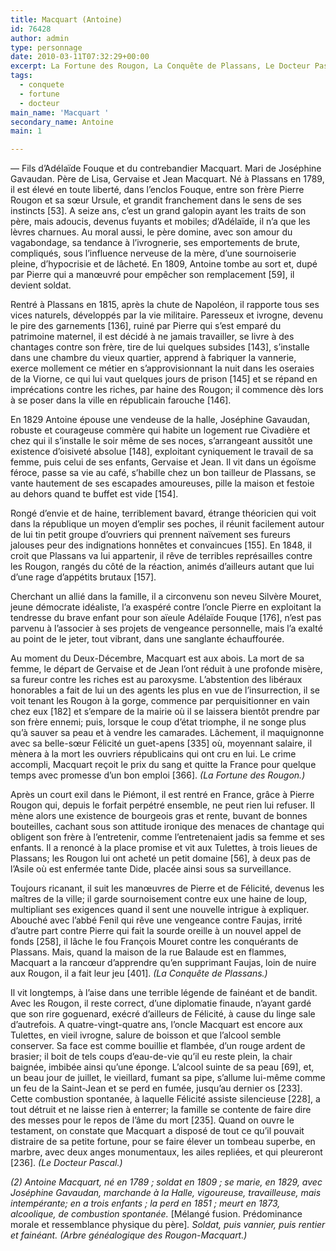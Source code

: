 ```yaml
---
title: Macquart (Antoine)
id: 76428
author: admin
type: personnage
date: 2010-03-11T07:32:29+00:00
excerpt: La Fortune des Rougon, La Conquête de Plassans, Le Docteur Pascal
tags:
  - conquete
  - fortune
  - docteur
main_name: 'Macquart '
secondary_name: Antoine
main: 1

---
```

— Fils d’Adélaïde Fouque et du contrebandier Macquart. Mari de Joséphine Gavaudan. Père de Lisa, Gervaise et Jean Macquart. Né à Plassans en 1789, il est élevé en toute liberté, dans l’enclos Fouque, entre son frère Pierre Rougon et sa sœur Ursule, et grandit franchement dans le sens de ses instincts [53]. A seize ans, c’est un grand galopin ayant les traits de son père, mais adoucis, devenus fuyants et mobiles; d’Adélaïde, il n’a que les lèvres charnues. Au moral aussi, le père domine, avec son amour du vagabondage, sa tendance à l’ivrognerie, ses emportements de brute, compliqués, sous l’influence nerveuse de la mère, d’une sournoiserie pleine, d’hypocrisie et de lâcheté. En 1809, Antoine tombe au sort et, dupé par Pierre qui a manœuvré pour empêcher son remplacement [59], il devient soldat.

Rentré à Plassans en 1815, après la chute de Napoléon, il rapporte tous ses vices naturels, développés par la vie militaire. Paresseux et ivrogne, devenu le pire des garnements [136], ruiné par Pierre qui s’est emparé du patrimoine maternel, il est décidé à ne jamais travailler, se livre à des chantages contre son frère, tire de lui quelques subsides [143], s’installe dans une chambre du vieux quartier, apprend à fabriquer la vannerie, exerce mollement ce métier en s’approvisionnant la nuit dans les oseraies de la Viorne, ce qui lui vaut quelques jours de prison [145] et se répand en imprécations contre les riches, par haine des Rougon; il commence dès lors à se poser dans la ville en républicain farouche [146].

En 1829 Antoine épouse une vendeuse de la halle, Joséphine Gavaudan, robuste et courageuse commère qui habite un logement rue Civadière et chez qui il s’installe le soir même de ses noces, s’arrangeant aussitôt une existence d’oisiveté absolue [148], exploitant cyniquement le travail de sa femme, puis celui de ses enfants, Gervaise et Jean. Il vit dans un égoïsme féroce, passe sa vie au café, s’habille chez un bon tailleur de Plassans, se vante hautement de ses escapades amoureuses, pille la maison et festoie au dehors quand te buffet est vide [154].

Rongé d’envie et de haine, terriblement bavard, étrange théoricien qui voit dans la république un moyen d’emplir ses poches, il réunit facilement autour de lui tin petit groupe d’ouvriers qui prennent naïvement ses fureurs jalouses peur des indignations honnêtes et convaincues [155]. En 1848, il croit que Plassans va lui appartenir, il rêve de terribles représailles contre les Rougon, rangés du côté de la réaction, animés d’ailleurs autant que lui d’une rage d’appétits brutaux [157].

Cherchant un allié dans la famille, il a circonvenu son neveu Silvère Mouret, jeune démocrate idéaliste, l’a exaspéré contre l’oncle Pierre en exploitant la tendresse du brave enfant pour son aïeule Adélaïde Fouque [176], n’est pas parvenu à l’associer à ses projets de vengeance personnelle, mais l’a exalté au point de le jeter, tout vibrant, dans une sanglante échauffourée.

Au moment du Deux-Décembre, Macquart est aux abois. La mort de sa femme, le départ de Gervaise et de Jean l’ont réduit à une profonde misère, sa fureur contre les riches est au paroxysme. L’abstention des libéraux honorables a fait de lui un des agents les plus en vue de l’insurrection, il se voit tenant les Rougon à la gorge, commence par perquisitionner en vain chez eux [182] et s’empare de la mairie où il se laissera bientôt prendre par son frère ennemi; puis, lorsque le coup d’état triomphe, il ne songe plus qu’à sauver sa peau et à vendre les camarades. Lâchement, il maquignonne avec sa belle-sœur Félicité un guet-apens [335] où, moyennant salaire, il mènera à la mort les ouvriers républicains qui ont cru en lui. Le crime accompli, Macquart reçoit le prix du sang et quitte la France pour quelque temps avec promesse d’un bon emploi [366]. _(La Fortune des Rougon.)_

Après un court exil dans le Piémont, il est rentré en France, grâce à Pierre Rougon qui, depuis le forfait perpétré ensemble, ne peut rien lui refuser. Il mène alors une existence de bourgeois gras et rente, buvant de bonnes bouteilles, cachant sous son attitude ironique des menaces de chantage qui obligent son frère à l’entretenir, comme l’entretenaient jadis sa femme et ses enfants. Il a renoncé à la place promise et vit aux Tulettes, à trois lieues de Plassans; les Rougon lui ont acheté un petit domaine [56], à deux pas de l’Asile où est enfermée tante Dide, placée ainsi sous sa surveillance.

Toujours ricanant, il suit les manœuvres de Pierre et de Félicité, devenus les maîtres de la ville; il garde sournoisement contre eux une haine de loup, multipliant ses exigences quand il sent une nouvelle intrigue à expliquer. Abouché avec l’abbé Fenil qui rêve une vengeance contre Faujas, irrité d’autre part contre Pierre qui fait la sourde oreille à un nouvel appel de fonds [258], il lâche le fou François Mouret contre les conquérants de Plassans. Mais, quand la maison de la rue Balaude est en flammes, Macquart a la rancœur d’apprendre qu’en supprimant Faujas, loin de nuire aux Rougon, il a fait leur jeu [401]. _(La Conquête de Plassans.)_

Il vit longtemps, à l’aise dans une terrible légende de fainéant et de bandit. Avec les Rougon, il reste correct, d’une diplomatie finaude, n’ayant gardé que son rire goguenard, exécré d’ailleurs de Félicité, à cause du linge sale d’autrefois. A quatre-vingt-quatre ans, l’oncle Macquart est encore aux Tulettes, en vieil ivrogne, salure de boisson et que l’alcool semble conserver. Sa face est comme bouillie et flambée, d’un rouge ardent de brasier; il boit de tels coups d’eau-de-vie qu’il eu reste plein, la chair baignée, imbibée ainsi qu’une éponge. L’alcool suinte de sa peau [69], et, un beau jour de juillet, le vieillard, fumant sa pipe, s’allume lui-même comme un feu de la Saint-Jean et se perd en fumée, jusqu’au dernier os [233]. Cette combustion spontanée, à laquelle Félicité assiste silencieuse [228], a tout détruit et ne laisse rien à enterrer; la famille se contente de faire dire des messes pour le repos de l’âme du mort [235]. Quand on ouvre le testament, on constate que Macquart a disposé de tout ce qu’il pouvait distraire de sa petite fortune, pour se faire élever un tombeau superbe, en marbre, avec deux anges monumentaux, les ailes repliées, et qui pleureront [236]. _(Le Docteur Pascal.)_

_(2) Antoine Macquart, né en 1789 ; soldat en 1809 ; se marie, en 1829, avec Joséphine Gavaudan, marchande à la Halle, vigoureuse, travailleuse, mais intempérante; en a trois enfants ; la perd en 1851 ; meurt en 1873, alcoolique, de combustion spontanée._ [Mélangé fusion. Prédominance morale et ressemblance physique du père]_. Soldat, puis vannier, puis rentier et fainéant. (Arbre généalogique des Rougon-Macquart.)_